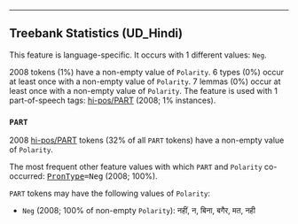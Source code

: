 

--------------------------------------------------------------------------------

## Treebank Statistics (UD_Hindi)

This feature is language-specific.
It occurs with 1 different values: `Neg`.

2008 tokens (1%) have a non-empty value of `Polarity`.
6 types (0%) occur at least once with a non-empty value of `Polarity`.
7 lemmas (0%) occur at least once with a non-empty value of `Polarity`.
The feature is used with 1 part-of-speech tags: [hi-pos/PART]() (2008; 1% instances).

### `PART`

2008 [hi-pos/PART]() tokens (32% of all `PART` tokens) have a non-empty value of `Polarity`.

The most frequent other feature values with which `PART` and `Polarity` co-occurred: <tt><a href="PronType.html">PronType</a>=Neg</tt> (2008; 100%).

`PART` tokens may have the following values of `Polarity`:

* `Neg` (2008; 100% of non-empty `Polarity`): नहीं, न, बिना, बगैर, मत, नही

